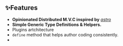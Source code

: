 <h2>✨Features</h2>

* **Opinionated Distributed M.V.C inspired by** [_astro_](https://astro.build)
* **Simple Generic Type Definitions & Helpers.**
* Plugins artchitecture
* `define` method that helps author coding consistently. 
* 